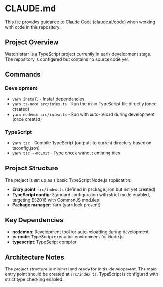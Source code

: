 # CLAUDE.md

This file provides guidance to Claude Code (claude.ai/code) when working with code in this repository.

## Project Overview

Watchlistarr is a TypeScript project currently in early development stage. The repository is configured but contains no source code yet.

## Commands

### Development
- `yarn install` - Install dependencies
- `yarn ts-node src/index.ts` - Run the main TypeScript file directly (once created)
- `yarn nodemon src/index.ts` - Run with auto-reload during development (once created)

### TypeScript
- `yarn tsc` - Compile TypeScript (outputs to current directory based on tsconfig.json)
- `yarn tsc --noEmit` - Type check without emitting files

## Project Structure

The project is set up as a basic TypeScript Node.js application:

- **Entry point**: `src/index.ts` (defined in package.json but not yet created)
- **TypeScript config**: Standard configuration with strict mode enabled, targeting ES2016 with CommonJS modules
- **Package manager**: Yarn (yarn.lock present)

## Key Dependencies

- **nodemon**: Development tool for auto-reloading during development
- **ts-node**: TypeScript execution environment for Node.js
- **typescript**: TypeScript compiler

## Architecture Notes

The project structure is minimal and ready for initial development. The main entry point should be created at `src/index.ts`. TypeScript is configured with strict type checking enabled.